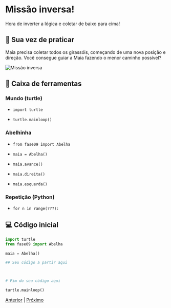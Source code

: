 # Missão inversa!

Hora de inverter a lógica e coletar de baixo para cima!


## 🐝 Sua vez de praticar

Maia precisa coletar todos os girassóis, começando de uma nova posição e direção.
Você consegue guiar a Maia fazendo o menor caminho possível?

![Missão inversa](cenario_09.png "Missão inversa")


## 🧰 Caixa de ferramentas

### Mundo (turtle)

- `import turtle`

- `turtle.mainloop()`

### Abelhinha

- `from fase09 import Abelha`

- `maia = Abelha()`

- `maia.avance()`

- `maia.direita()`

- `maia.esquerda()`

### Repetição (Python)

- `for n in range(???):`


## 💻 Código inicial

```python
import turtle
from fase09 import Abelha

maia = Abelha()

## Seu código a partir aqui



# Fim do seu código aqui

turtle.mainloop()

```

[Anterior](../fase08/README.md) | [Próximo](../fase10/README.md)
